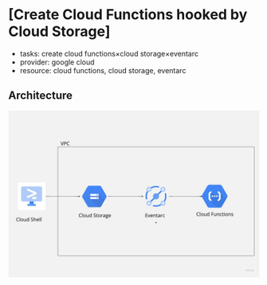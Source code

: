 # [Create Cloud Functions hooked by Cloud Storage]
 - tasks: create cloud functions×cloud storage×eventarc
 - provider: google cloud
 - resource: cloud functions, cloud storage, eventarc

## Architecture
![image](./img/storage_functions_evetarc.jpg)
